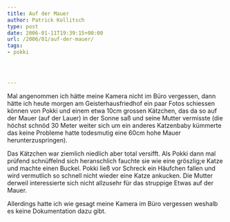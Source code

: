 ```yaml
---
title: Auf der Mauer
author: Patrick Kollitsch
type: post
date: 2006-01-11T19:39:15+00:00
url: /2006/01/auf-der-mauer/
tags:
- pokki




---
```

Mal angenommen ich h&auml;tte meine Kamera nicht im B&uuml;ro vergessen, dann h&auml;tte ich heute morgen am Geisterhausfriedhof ein paar Fotos schiessen k&ouml;nnen von Pokki und einem etwa 10cm grossen K&auml;tzchen, das da so auf der Mauer (auf der Lauer) in der Sonne sa&szlig; und seine Mutter vermisste (die h&ouml;chst schn&ouml;d 30 Meter weiter sich um ein anderes Katzenbaby k&uuml;mmerte das keine Probleme hatte todesmutig eine 60cm hohe Mauer herunterzuspringen).

Das K&auml;tzchen war ziemlich niedlich aber total versifft. Als Pokki dann mal pr&uuml;fend schn&uuml;ffelnd sich heranschlich fauchte sie wie eine gr&ouml;szlig;e Katze und machte einen Buckel. Pokki lie&szlig; vor Schreck ein H&auml;ufchen fallen und wird vermutlich so schnell nicht wieder eine Katze ankucken. Die Mutter derweil interessierte sich nicht allzusehr f&uuml;r das struppige Etwas auf der Mauer.

Allerdings hatte ich wie gesagt meine Kamera im B&uuml;ro vergessen weshalb es keine Dokumentation dazu gibt.
